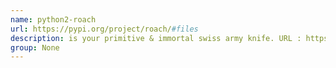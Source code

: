 ```yaml
---
name: python2-roach
url: https://pypi.org/project/roach/#files
description: is your primitive & immortal swiss army knife. URL : https://pypi.org/project/roach/#files Groups : None
group: None
---
```

